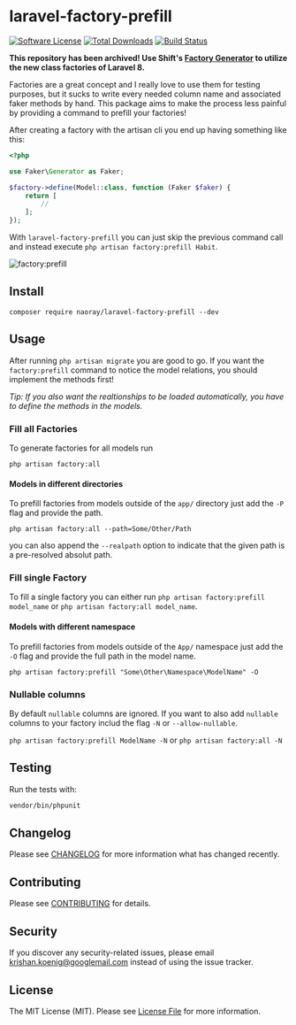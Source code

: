 # laravel-factory-prefill

[![Software License](https://img.shields.io/badge/license-MIT-brightgreen.svg?style=flat-square)](LICENSE.md)
[![Total Downloads](https://img.shields.io/packagist/dt/naoray/laravel-factory-prefill.svg?style=flat-square)](https://packagist.org/packages/naoray/laravel-factory-prefill)
[![Build Status](https://travis-ci.org/Naoray/laravel-factory-prefill.svg?branch=master)](https://travis-ci.org/Naoray/laravel-factory-prefill)

**This repository has been archived! Use Shift's [Factory Generator](https://github.com/laravel-shift/factory-generator) to utilize the new class factories of Laravel 8.**

Factories are a great concept and I really love to use them for testing purposes, but it sucks to write every needed column name and associated faker methods by hand. This package aims to make the process less painful by providing a command to prefill your factories!

After creating a factory with the artisan cli you end up having something like this:
```php
<?php

use Faker\Generator as Faker;

$factory->define(Model::class, function (Faker $faker) {
    return [
        //
    ];
});

```

With `laravel-factory-prefill` you can just skip the previous command call and instead execute `php artisan factory:prefill Habit`.

![factory:prefill](https://user-images.githubusercontent.com/10154100/48952171-864e6f00-ef41-11e8-9e0d-a3c6ad332b76.gif)

## Install
`composer require naoray/laravel-factory-prefill --dev`

## Usage
After running `php artisan migrate` you are good to go. If you want the `factory:prefill` command to notice the model relations, you should implement the methods first!

*Tip: If you also want the realtionships to be loaded automatically, you have to define the methods in the models.*

### Fill all Factories
To generate factories for all models run

`php artisan factory:all`

#### Models in different directories
To prefill factories from models outside of the `app/` directory just add the `-P` flag and provide the path.

`php artisan factory:all --path=Some/Other/Path`

you can also append the `--realpath` option to indicate that the given path is a pre-resolved absolut path.

### Fill single Factory
To fill a single factory you can either run `php artisan factory:prefill model_name` or `php artisan factory:all model_name`.

#### Models with different namespace
To prefill factories from models outside of the `App/` namespace just add the `-O` flag and provide the full path in the model name.

`php artisan factory:prefill "Some\Other\Namespace\ModelName" -O`

### Nullable columns
By default `nullable` columns are ignored. If you want to also add `nullable` columns to your factory includ the flag `-N` or `--allow-nullable`.

`php artisan factory:prefill ModelName -N`
or
`php artisan factory:all -N`


## Testing
Run the tests with:

``` bash
vendor/bin/phpunit
```

## Changelog
Please see [CHANGELOG](CHANGELOG.md) for more information what has changed recently.

## Contributing
Please see [CONTRIBUTING](CONTRIBUTING.md) for details.

## Security
If you discover any security-related issues, please email krishan.koenig@googlemail.com instead of using the issue tracker.

## License
The MIT License (MIT). Please see [License File](/LICENSE.md) for more information.

